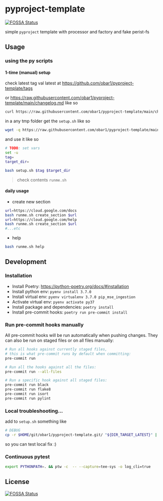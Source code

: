 # pyproject-template

[![FOSSA Status](https://app.fossa.com/api/projects/git%2Bgithub.com%2Fobar1%2F0to100.svg?type=shield)](https://app.fossa.com/projects/git%2Bgithub.com%2Fobar1%2F0to100?ref=badge_shield)

simple `pyproject` template with processor and factory and fake perist-fs

## Usage

### using the py scripts

#### 1-time (manual) setup

check latest tag val latest at https://github.com/obar1/pyproject-template/tags

or https://raw.githubusercontent.com/obar1/pyproject-template/main/changelog.md like so

```bash
curl https://raw.githubusercontent.com/obar1/pyproject-template/main/changelog.md | grep version | sort -r | head -1
```

in a any tmp folder get the `setup.sh` like so

```bash
wget -q https://raw.githubusercontent.com/obar1/pyproject-template/main/setup.sh
```

and use it like so

```bash
# TODO: set vars
set -u
tag=
target_dir=

bash setup.sh $tag $target_dir
```
> check contents `runme.sh`

#### daily usage

-  create new section

```bash
url=https://cloud.google.com/docs
bash runme.sh create_section $url
url=https://cloud.google.com/help
bash runme.sh create_section $url
#...etc
```

- help

```bash
bash runme.sh help
```

## Development

### Installation

* Install Poetry: <https://python-poetry.org/docs/#installation>
* Install python env: `pyenv install 3.7.0`
* Install virtual env: `pyenv virtualenv 3.7.0 pip_mse_ingestion`
* Activate virtual env: `pyenv activate py37`
* Install package and dependencies: `poetry install`
* Install pre-commit hooks: `poetry run pre-commit install`

### Run pre-commit hooks manually

All pre-commit hooks will be run automatically when pushing changes.
They can also be run on staged files or on all files manually:

```bash
# Run all hooks against currently staged files,
# this is what pre-commit runs by default when committing:
pre-commit run

# Run all the hooks against all the files:
pre-commit run --all-files

# Run a specific hook against all staged files:
pre-commit run black
pre-commit run flake8
pre-commit run isort
pre-commit run pylint
```
### Local troubleshooting...

add to `setup.sh` something like
```bash
# DEBUG
cp -r $HOME/git/obar1/pyproject-template.git/ "${DIR_TARGET_LATEST}" || true
```
so you can test local fix :)

### Continuous pytest

```bash
export PYTHONPATH=. && ptw -c  -- --capture=tee-sys -o log_cli=true
```

## License
[![FOSSA Status](https://app.fossa.com/api/projects/git%2Bgithub.com%2Fobar1%2F0to100.svg?type=large)](https://app.fossa.com/projects/git%2Bgithub.com%2Fobar1%2F0to100?ref=badge_large)

